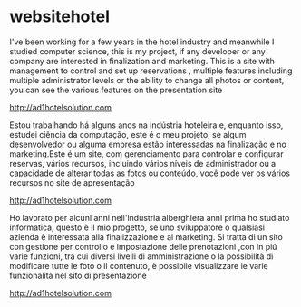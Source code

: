 # websitehotel

I've been working for a few years in the hotel industry and meanwhile I studied computer science, this is my project, if any developer or any company are interested in finalization and marketing. This is a site with management to control and set up reservations , multiple features including multiple administrator levels or the ability to change all photos or content, you can see the various features on the presentation site

http://ad1hotelsolution.com

Estou trabalhando há alguns anos na indústria hoteleira e, enquanto isso, estudei ciência da computação, este é o meu projeto, se algum desenvolvedor ou alguma empresa estão interessadas na finalização e no marketing.Este é um site, com gerenciamento para controlar e configurar reservas, vários recursos, incluindo vários níveis de administrador ou a capacidade de alterar todas as fotos ou conteúdo, você pode ver os vários recursos no site de apresentação 

http://ad1hotelsolution.com

Ho lavorato per alcuni anni nell'industria alberghiera  anni prima ho studiato informatica, questo è il mio progetto, se uno sviluppatore o qualsiasi azienda è interessata alla finalizzazione e al marketing. Si tratta di un sito con gestione per controllo e impostazione delle  prenotazioni ,con in piú varie  funzioni, tra cui diversi livelli di amministrazione o la possibilità di modificare tutte le foto o il contenuto, è possibile visualizzare le varie funzionalità nel sito di presentazione

http://ad1hotelsolution.com
